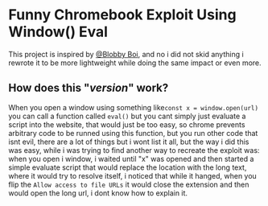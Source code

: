 
# **F**unny **C**hromebook **E**xploit **U**sing **W**indow() **E**val

This project is inspired by [@Blobby Boi](https://github.com/Blobby-Boi), and no i did not skid anything i rewrote it to be more lightweight while doing the same impact or even more.



## How does this "***version***" work?
When you open a window using something like`const x = window.open(url)` you can call a function called `eval()` but you cant simply just evaluate a script into the website, that would just be too easy, so chrome prevents arbitrary code to be runned using this function, but you run other code that isnt evil, there are a lot of things but i wont list it all, but the way i did this was easy, while i was trying to find another way to recreate the exploit was: when you open i window, i waited until "x" was opened and then started a simple evaluate script that would replace the location with the long text, where it would try to resolve itself, i noticed that while it hanged, when you flip the ```Allow access to file URLs``` it would close the extension and then would open the long url, i dont know how to explain it. 

